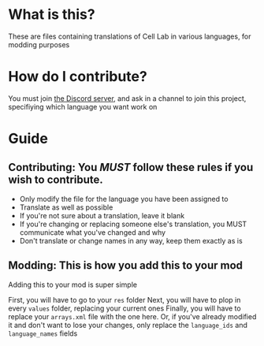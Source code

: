 # What is this?
These are files containing translations of Cell Lab in various languages, for modding purposes

# How do I contribute?
You must join [the Discord server](https://discord.gg/yRYwEkakpc), and ask in a channel to join this project, specifiying which language you want work on

# Guide

## Contributing: You <b><i>MUST</i></b> follow these rules if you wish to contribute.

- Only modify the file for the language you have been assigned to
- Translate as well as possible
- If you're not sure about a translation, leave it blank
- If you're changing or replacing someone else's translation, you MUST communicate what you've changed and why
- Don't translate or change names in any way, keep them exactly as is

## Modding: This is how you add this to your mod
Adding this to your mod is super simple

First, you will have to go to your `res` folder
Next, you will have to plop in every `values` folder, replacing your current ones
Finally, you will have to replace your `arrays.xml` file with the one here. Or, if you've already modified it and don't want to lose your changes, only replace the `language_ids` and `language_names` fields
